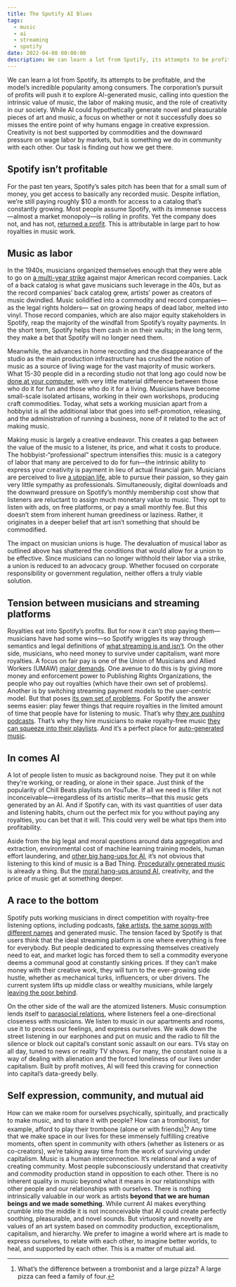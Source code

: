 ```yaml
---
title: The Spotify AI Blues
tags:
  - music
  - ai
  - streaming
  - spotify
date: 2022-04-08 00:00:00
description: We can learn a lot from Spotify, its attempts to be profitable, and the model’s incredible popularity among consumers. The corporation’s pursuit of profits will push it to explore AI-generated music, calling into question the intrinsic value of music, the labor of making music, and the role of creativity in our society. While AI could hypothetically generate novel and pleasurable pieces of art and music, a focus on whether or not it successfully does so misses the entire point of why humans engage in creative expression. Creativity is not best supported by commodities and the downward pressure on wage labor by markets, but is something we do in community with each other. Our task is finding out how we get there.
---
```


We can learn a lot from Spotify, its attempts to be profitable, and the model’s incredible popularity among consumers. The corporation’s pursuit of profits will push it to explore AI-generated music, calling into question the intrinsic value of music, the labor of making music, and the role of creativity in our society. While AI could hypothetically generate novel and pleasurable pieces of art and music, a focus on whether or not it successfully does so misses the entire point of why humans engage in creative expression. Creativity is not best supported by commodities and the downward pressure on wage labor by markets, but is something we do in community with each other. Our task is finding out how we get there.

## Spotify isn’t profitable

For the past ten years, Spotify’s sales pitch has been that for a small sum of money, you get access to basically any recorded music. Despite inflation, we’re still paying roughly $10 a month for access to a catalog that’s constantly growing. Most people assume Spotify, with its immense success—almost a market monopoly—is rolling in profits. Yet the company does not, and has not, [returned a profit](https://www.statista.com/statistics/244990/spotifys-revenue-and-net-income/). This is attributable in large part to how royalties in music work.

## Music as labor

In the 1940s, musicians organized themselves enough that they were able to go on [a multi-year strike](https://en.wikipedia.org/wiki/1942%E2%80%931944_musicians%27_strike) against major American record companies. Lack of a back catalog is what gave musicians such leverage in the 40s, but as the record companies’ back catalog grew, artists’ power as creators of music dwindled. Music solidified into a commodity and record companies—as the legal rights holders— sat on growing heaps of dead labor, melted into vinyl. Those record companies, which are also major equity stakeholders in Spotify, reap the majority of the windfall from Spotify’s royalty payments. In the short term, Spotify helps them cash in on their vaults; in the long term, they make a bet that Spotify will no longer need them.

Meanwhile, the advances in home recording and the disappearance of the studio as the main production infrastructure has crushed the notion of music as a source of living wage for the vast majority of music workers. What 15-30 people did in a recording studio not that long ago could now be [done at your computer](https://twitter.com/dada_drummer/status/1637850119595868160), with very little material difference between those who do it for fun and those who do it for a living. Musicians have become small-scale isolated artisans, working in their own workshops, producing craft commodities. Today, what sets a working musician apart from a hobbyist is all the additional labor that goes into self-promotion, releasing, and the administration of running a business, none of it related to the act of making music.

Making music is largely a creative endeavor. This creates a gap between the value of the music to a listener, its price, and what it costs to produce. The hobbyist-“professional” spectrum intensifies this: music is a category of labor that many are perceived to do for fun—the intrinsic ability to express your creativity is payment in lieu of actual financial gain. Musicians are perceived to live [a utopian life](https://www.e-flux.com/journal/104/298663/another-art-world-part-2-utopia-of-freedom-as-a-market-value/), able to pursue their passion, so they gain very little sympathy as professionals. Simultaneously, digital downloads and the downward pressure on Spotify’s monthly membership cost show that listeners are reluctant to assign much monetary value to music. They opt to listen with ads, on free platforms, or pay a small monthly fee. But this doesn’t stem from inherent human greediness or laziness. Rather, it originates in a deeper belief that art isn’t something that should be commodified.

The impact on musician unions is huge. The devaluation of musical labor as outlined above has shattered the conditions that would allow for a union to be effective. Since musicians can no longer withhold their labor via a strike, a union is reduced to an advocacy group. Whether focused on corporate responsibility or government regulation, neither offers a truly viable solution.

## Tension between musicians and streaming platforms

Royalties eat into Spotify’s profits. But for now it can’t stop paying them—musicians have had some wins—so Spotify wriggles its way through semantics and legal definitions of [what streaming is and isn’t](https://dadadrummer.substack.com/p/what-is-a-stream-anyway). On the other side, musicians, who need money to survive under capitalism, want more royalties. A focus on fair pay is one of the Union of Musicians and Allied Workers (UMAW) [major demands](https://www.unionofmusicians.org/justice-at-spotify). One avenue to do this is by giving more money and enforcement power to Publishing Rights Organizations, the people who pay out royalties (which have their own set of problems). Another is by switching streaming payment models to the user-centric model. But that poses [its own set of problems](https://cnm.fr/en/studies/impact-of-online-music-streaming-services-adopting-the-ucps/). For Spotify the answer seems easier: play fewer things that require royalties in the limited amount of time that people have for listening to music. That’s why [they are pushing podcasts](https://www.daveedwards.co/writing/streamings-endgame/). That’s why they hire musicians to make royalty-free music [they can squeeze into their playlists](https://www.ecoustics.com/articles/fake-artists-problem/). And it’s a perfect place for [auto-generated music](https://jaimebrooks.substack.com/p/this-is-what-youll-pay-for).

## In comes AI

A lot of people listen to music as background noise. They put it on while they’re working, or reading, or alone in their space. Just think of the popularity of Chill Beats playlists on YouTube. If all we need is filler it’s not inconceivable—irregardless of its artistic merits—that this music gets generated by an AI. And if Spotify can, with its vast quantities of user data and listening habits, churn out the perfect mix for you without paying any royalties, you can bet that it will. This could very well be what tips them into profitability.

Aside from the big legal and moral questions around data aggregation and extraction, environmental cost of machine learning training models, human effort laundering, and [other big hang-ups for AI](https://znetwork.org/znetarticle/artificial-intelligence-friend-or-foe/), it’s not obvious that listening to this kind of music is a Bad Thing. [Procedurally generated music](https://generativemusic.com/) is already a thing. But the [moral hang-ups around AI](https://www.nytimes.com/2023/03/08/opinion/noam-chomsky-chatgpt-ai.html?unlocked_article_code=VXCTZTvo1ciEezRj03GpuxI_VBzbfJfnKm7xAFOclqwZ0YVDusZu36Dc5r9r8meS8vG7CXxT2dvTGxlnjy2dLBITWw3hFJl7xaNw0F0TBr5QPqvGnRXmvje-kFpwXFDTAAeBXMo6JaAOjbcIXDHMNLyZpofAF2F05CyE1Ftxa0IWUg1Xfy13Rmh3J-pHOpRvsChDrH5A4HnYR7nHaNhMmm4bkANBL4t4iOvSxH00McOfT3ugee81pLZOcLgCqS_OFWt9ZP3QXCn3T7EqJ1uTIX8ewPmqz0iegh_gOz89X8qSatynTX_OGaqBzRlSFaNuyxKgPYqNpggNj2mtRyR__cY&smid=url-share), creativity, and the price of music get at something deeper.

## A race to the bottom

Spotify puts working musicians in direct competition with royalty-free listening options, including podcasts, [fake artists](https://www.ecoustics.com/articles/fake-artists-problem/), [the same songs with different names](https://twitter.com/adamfaze/status/1648434730562637824) and generated music. The tension faced by Spotify is that users think that the ideal streaming platform is one where everything is free for everybody. But people dedicated to expressing themselves creatively need to eat, and market logic has forced them to sell a commodity everyone deems a communal good at constantly sinking prices. If they can’t make money with their creative work, they will turn to the ever-growing side hustle, whether as mechanical turks, influencers, or uber drivers. The current system lifts up middle class or wealthy musicians, while largely [leaving the poor behind](https://www.theguardian.com/culture/2022/dec/10/huge-decline-working-class-people-arts-reflects-society).

On the other side of the wall are the atomized listeners. Music consumption lends itself to [parasocial relations](https://en.wikipedia.org/wiki/Parasocial_interaction), where listeners feel a one-directional closeness with musicians. We listen to music in our apartments and rooms, use it to process our feelings, and express ourselves. We walk down the street listening in our earphones and put on music and the radio to fill the silence or block out capital’s constant sonic assault on our ears. TVs stay on all day, tuned to news or reality TV shows. For many, the constant noise is a way of dealing with alienation and the forced loneliness of our lives under capitalism. Built by profit motives, AI will feed this craving for connection into capital’s data-greedy belly.

## Self expression, community, and mutual aid

How can we make room for ourselves psychically, spiritually, and practically to make music, and to share it with people? How can a trombonist, for example, afford to play their trombone (alone or with friends)[^1]? Any time that we make space in our lives for these immensely fulfilling creative moments, often spent in community with others (whether as listeners or as co-creators), we’re taking away time from the work of surviving under capitalism. Music is a human interconnection. It’s relational and a way of creating community. Most people subconsciously understand that creativity and commodity production stand in opposition to each other. There is no inherent quality in music beyond what it means in our relationships with other people and our relationships with ourselves. There is nothing intrinsically valuable in our work as artists **beyond that we are human beings and we made something**. While current AI makes everything crumble into the middle it is not inconceivable that AI could create perfectly soothing, pleasurable, and novel sounds. But virtuosity and novelty are values of an art system based on commodity production, exceptionalism, capitalism, and hierarchy. We prefer to imagine a world where art is made to express ourselves, to relate with each other, to imagine better worlds, to heal, and supported by each other. This is a matter of mutual aid.

[^1]: What’s the difference between a trombonist and a large pizza? A large pizza can feed a family of four.
